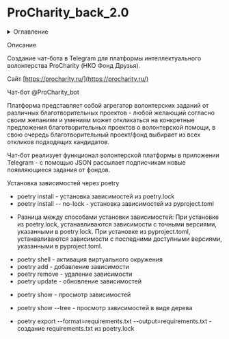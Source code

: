# ProCharity_back_2.0

<details>
  <summary>Оглавление</summary>
  <ol>
    <li>
      <a href="#описание">Описание</a>
    </li>
    <li>
      <a href="#зависимости">Установка зависимостей через poetry</a>
    </li>
  </ol>
</details>

<a name="описание">Описание</a>

Создание чат-бота в Telegram для платформы интеллектуального волонтерства ProCharity (НКО Фонд Друзья).

Сайт [https://procharity.ru/](https://procharity.ru/)

Чат-бот @ProCharity_bot

Платформа представляет собой агрегатор волонтерских заданий от различных благотворительных проектов - любой желающий согласно своим желаниям и умениям может откликаться на конкретные предложения благотворительных проектов о волонтерской помощи, в свою  очередь благотворительный проект/фонд выбирает из всех откликов подходящих кандидатов. 

Чат-бот реализует функционал волонтерской платформы в приложении Telegram - с помощью JSON рассылает подписчикам новые появляющиеся задания от фондов.


<a name="зависимости">Установка зависимостей через poetry</a>

- poetry install - установка зависимостей из poetry.lock
- poetry install -- no-lock - установка зависимостей из pyproject.toml
* Разница между способами установки зависимостей:
При установке из poetry.lock, устанавливаются зависимости с точными версиями, указанными в poetry.lock. При установке из pyproject.toml, устанавливаются зависимости с последними доступными версиями, указанными в pyproject.toml.

- poetry shell - активация виртуального окружения
- poetry add <package> - добавление зависимости
- poetry remove <package> - удаление зависимости
- poetry update - обновление зависимостей
<!-- - poetry export - экспорт зависимостей в requirements.txt -->
- poetry show - просмотр зависимостей
- poetry show --tree - просмотр зависимостей в виде дерева

- poetry export --format=requirements.txt --output=requirements.txt - создание requirements.txt из poetry.lock
